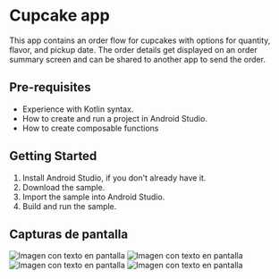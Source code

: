 Cupcake app
=================================

This app contains an order flow for cupcakes with options for quantity, flavor, and pickup date.
The order details get displayed on an order summary screen and can be shared to another app to
send the order.


Pre-requisites
--------------
* Experience with Kotlin syntax.
* How to create and run a project in Android Studio.
* How to create composable functions 


Getting Started
---------------
1. Install Android Studio, if you don't already have it.
2. Download the sample.
3. Import the sample into Android Studio.
4. Build and run the sample.

## Capturas de pantalla

![Imagen con texto en pantalla](https://github.com/dannyredpy/ipdm-oto-2025--osvaldo_candia_cupcake/blob/main/IMAGEN-1.jpeg)
![Imagen con texto en pantalla](https://github.com/dannyredpy/ipdm-oto-2025--osvaldo_canndia_cupcake/blob/main/IMAGEN-2.jpeg)
![Imagen con texto en pantalla](https://github.com/dannyredpy/ipdm-oto-2025--osvaldo_canndia_cupcake/blob/main/IMAGEN-3.jpeg)
![Imagen con texto en pantalla](https://github.com/dannyredpy/ipdm-oto-2025--osvaldo_canndia_cupcake/blob/main/IMAGEN-4.jpeg)
